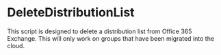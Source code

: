 # DeleteDistributionList
This script is designed to delete a distribution list from Office 365 Exchange. This will only work on groups that have been migrated into the cloud.
